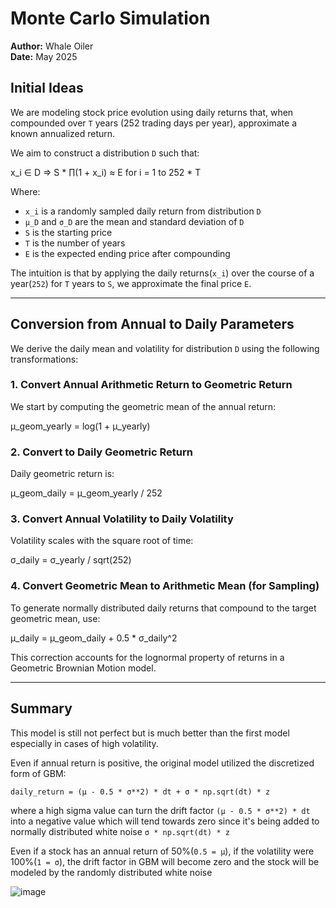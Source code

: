 # Monte Carlo Simulation
**Author:** Whale Oiler  
**Date:** May 2025

## Initial Ideas

We are modeling stock price evolution using daily returns that, when compounded over `T` years (252 trading days per year), approximate a known annualized return.

We aim to construct a distribution `D` such that:

x_i ∈ D ⇒ S * ∏(1 + x_i) ≈ E for i = 1 to 252 * T

Where:
- `x_i` is a randomly sampled daily return from distribution `D`
- `μ_D` and `σ_D` are the mean and standard deviation of `D`
- `S` is the starting price
- `T` is the number of years
- `E` is the expected ending price after compounding

The intuition is that by applying the daily returns(`x_i`) over the course of a year(`252`) for `T` years to `S`, we approximate the final price `E`.

---

## Conversion from Annual to Daily Parameters

We derive the daily mean and volatility for distribution `D` using the following transformations:

### 1. Convert Annual Arithmetic Return to Geometric Return

We start by computing the geometric mean of the annual return:

μ_geom_yearly = log(1 + μ_yearly)


### 2. Convert to Daily Geometric Return

Daily geometric return is:

μ_geom_daily = μ_geom_yearly / 252

### 3. Convert Annual Volatility to Daily Volatility

Volatility scales with the square root of time:

σ_daily = σ_yearly / sqrt(252)

### 4. Convert Geometric Mean to Arithmetic Mean (for Sampling)

To generate normally distributed daily returns that compound to the target geometric mean, use:

μ_daily = μ_geom_daily + 0.5 * σ_daily^2

This correction accounts for the lognormal property of returns in a Geometric Brownian Motion model.

---

## Summary

This model is still not perfect but is much better than the first model especially in cases of high volatility. 

Even if annual return is positive, the original model utilized the discretized form of GBM:

`daily_return = (μ - 0.5 * σ**2) * dt + σ * np.sqrt(dt) * z`

where a high sigma value can turn the drift factor `(μ - 0.5 * σ**2) * dt` into a negative value which will tend towards zero since it's being added to normally distributed white noise `σ * np.sqrt(dt) * z`

Even if a stock has an annual return of 50%(`0.5 = μ`), if the volatility were 100%(`1 = σ`), the drift factor in GBM will become zero and the stock will be modeled by the randomly distributed white noise

![image](https://github.com/user-attachments/assets/76c92690-914c-41ff-a497-5e0b823de891)
